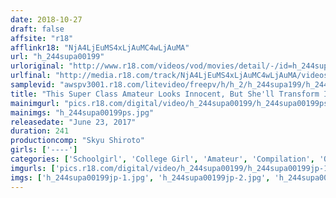```yaml
---
date: 2018-10-27
draft: false
affsite: "r18"
afflinkr18: "NjA4LjEuMS4xLjAuMC4wLjAuMA"
url: "h_244supa00199"
urloriginal: "http://www.r18.com/videos/vod/movies/detail/-/id=h_244supa00199"
urlfinal: "http://media.r18.com/track/NjA4LjEuMS4xLjAuMC4wLjAuMA/videos/vod/movies/detail/-/id=h_244supa00199"
samplevid: "awspv3001.r18.com/litevideo/freepv/h/h_2/h_244supa199/h_244supa199_dmb_w.mp4"
title: "This Super Class Amateur Looks Innocent, But She'll Transform Into An Unbelievably Horny Bitch A 50 Fuck Special"
mainimgurl: "pics.r18.com/digital/video/h_244supa00199/h_244supa00199ps.jpg"
mainimgs: "h_244supa00199ps.jpg"
releasedate: "June 23, 2017"
duration: 241
productioncomp: "Skyu Shiroto"
girls: ['----']
categories: ['Schoolgirl', 'College Girl', 'Amateur', 'Compilation', 'Over 4 Hours', 'Hi-Def']
imgurls: ['pics.r18.com/digital/video/h_244supa00199/h_244supa00199jp-1.jpg', 'pics.r18.com/digital/video/h_244supa00199/h_244supa00199jp-2.jpg', 'pics.r18.com/digital/video/h_244supa00199/h_244supa00199jp-3.jpg', 'pics.r18.com/digital/video/h_244supa00199/h_244supa00199jp-4.jpg', 'pics.r18.com/digital/video/h_244supa00199/h_244supa00199jp-5.jpg', 'pics.r18.com/digital/video/h_244supa00199/h_244supa00199jp-6.jpg', 'pics.r18.com/digital/video/h_244supa00199/h_244supa00199jp-7.jpg', 'pics.r18.com/digital/video/h_244supa00199/h_244supa00199jp-8.jpg', 'pics.r18.com/digital/video/h_244supa00199/h_244supa00199jp-9.jpg', 'pics.r18.com/digital/video/h_244supa00199/h_244supa00199jp-10.jpg', 'pics.r18.com/digital/video/h_244supa00199/h_244supa00199jp-11.jpg', 'pics.r18.com/digital/video/h_244supa00199/h_244supa00199jp-12.jpg', 'pics.r18.com/digital/video/h_244supa00199/h_244supa00199jp-13.jpg', 'pics.r18.com/digital/video/h_244supa00199/h_244supa00199jp-14.jpg', 'pics.r18.com/digital/video/h_244supa00199/h_244supa00199jp-15.jpg', 'pics.r18.com/digital/video/h_244supa00199/h_244supa00199jp-16.jpg', 'pics.r18.com/digital/video/h_244supa00199/h_244supa00199jp-17.jpg', 'pics.r18.com/digital/video/h_244supa00199/h_244supa00199jp-18.jpg', 'pics.r18.com/digital/video/h_244supa00199/h_244supa00199jp-19.jpg', 'pics.r18.com/digital/video/h_244supa00199/h_244supa00199jp-20.jpg']
imgs: ['h_244supa00199jp-1.jpg', 'h_244supa00199jp-2.jpg', 'h_244supa00199jp-3.jpg', 'h_244supa00199jp-4.jpg', 'h_244supa00199jp-5.jpg', 'h_244supa00199jp-6.jpg', 'h_244supa00199jp-7.jpg', 'h_244supa00199jp-8.jpg', 'h_244supa00199jp-9.jpg', 'h_244supa00199jp-10.jpg', 'h_244supa00199jp-11.jpg', 'h_244supa00199jp-12.jpg', 'h_244supa00199jp-13.jpg', 'h_244supa00199jp-14.jpg', 'h_244supa00199jp-15.jpg', 'h_244supa00199jp-16.jpg', 'h_244supa00199jp-17.jpg', 'h_244supa00199jp-18.jpg', 'h_244supa00199jp-19.jpg', 'h_244supa00199jp-20.jpg']
---
```


